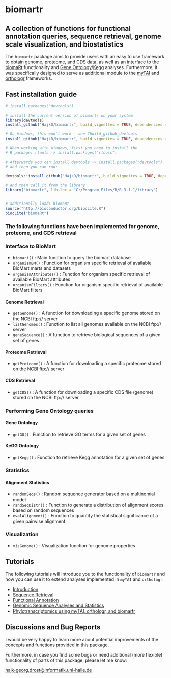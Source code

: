 biomartr
========

## A collection of functions for functional annotation queries, sequence retrieval, genome scale visualization, and biostatistics

The `biomartr` package aims to provide users with an easy to use framework to obtain genome, proteome, and CDS data, as well as an interface to the [biomaRt](http://www.bioconductor.org/packages/release/bioc/html/biomaRt.html) functionality and [Gene Ontology](http://geneontology.org/page/go-enrichment-analysis)/[Kegg](http://www.genome.jp/kegg/) analyses. Furthermore, it was specifically designed to serve as additional module to
the [myTAI](https://github.com/HajkD/myTAI) and [orthologr](https://github.com/HajkD/orthologr) frameworks.


## Fast installation guide

```r
# install.packages("devtools")

# install the current version of biomartr on your system
library(devtools)
install_github("HajkD/biomartr", build_vignettes = TRUE, dependencies = TRUE)

# On Windows, this won't work - see ?build_github_devtools
install_github("HajkD/biomartr", build_vignettes = TRUE, dependencies = TRUE)

# When working with Windows, first you need to install the
# R package: rtools -> install.packages("rtools")

# Afterwards you can install devtools -> install.packages("devtools")
# and then you can run:

devtools::install_github("HajkD/biomartr", build_vignettes = TRUE, dependencies = TRUE)

# and then call it from the library
library("biomartr", lib.loc = "C:/Program Files/R/R-3.1.1/library")


# additionally load: biomaRt
source("http://bioconductor.org/biocLite.R")
biocLite("biomaRt")

```

### The following functions have been implemented for genome, proteome, and CDS retrieval

### Interface to BioMart

* `biomart()` : Main function to query the biomart database
* `organismBM()` : Function for organism specific retrieval of available BioMart marts and datasets
* `organismAttributes()` : Function for organism specific retrieval of available BioMart attributes
* `organismFilters()` : Function for organism specific retrieval of available BioMart filters


#### Genome Retrieval

* `getGenome()` : A function for downloading a specific genome stored on the NCBI ftp:// server
* `listGenomes()` : Function to list all genomes available on the NCBI ftp:// server
* `geneSequence()` : A function to retrieve biological sequences of a given set of genes

#### Proteome Retrieval

* `getProteome()` : A function for downloading a specific proteome stored on the NCBI ftp:// server

#### CDS Retrieval

* `getCDS()` : A function for downloading a specific CDS file (genome) stored on the NCBI ftp:// server

### Performing Gene Ontology queries

#### Gene Ontology

* `getGO()` : Function to retrieve GO terms for a given set of genes

#### KeGG Ontology

* `getKegg()` : Function to retrieve Kegg annotation for a given set of genes

### Statistics

#### Alignment Statistics

* `randomSeqs()` : Random sequence generator based on a multinomial model
* `randSeqDistr()` : Function to generate a distribution of alignment scores based on random sequences
* `evalAlignment()` : Function to quantify the statistical significance of a given pairwise alignment

### Visualization

* `visGenome()` : Visualization function for genome properties

## Tutorials

The following tutorials will introduce you to the
functionality of `biomartr` and how you can use it to extend
analyses implemented in `myTAI` and `orthologr`.

- [Introduction](https://github.com/HajkD/biomartr/tree/master/vignettes/Introduction.Rmd)
- [Sequence Retrieval](https://github.com/HajkD/biomartr/tree/master/vignettes/Sequence_Retrieval.Rmd)
- [Functional Annotation](https://github.com/HajkD/biomartr/tree/master/vignettes/Functional_Annotation.Rmd)
- [Genomic Sequence Analyses and Statistics](https://github.com/HajkD/biomartr/tree/master/vignettes/Statistics.Rmd)
- [Phylotranscriptomics using myTAI, orthologr, and biomartr](https://github.com/HajkD/biomartr/tree/master/vignettes/Phylotranscriptomics.Rmd)

## Discussions and Bug Reports

I would be very happy to learn more about potential improvements of the concepts and functions
provided in this package.

Furthermore, in case you find some bugs or need additional (more flexible) functionality of parts
of this package, please let me know:

hajk-georg.drost@informatik.uni-halle.de





